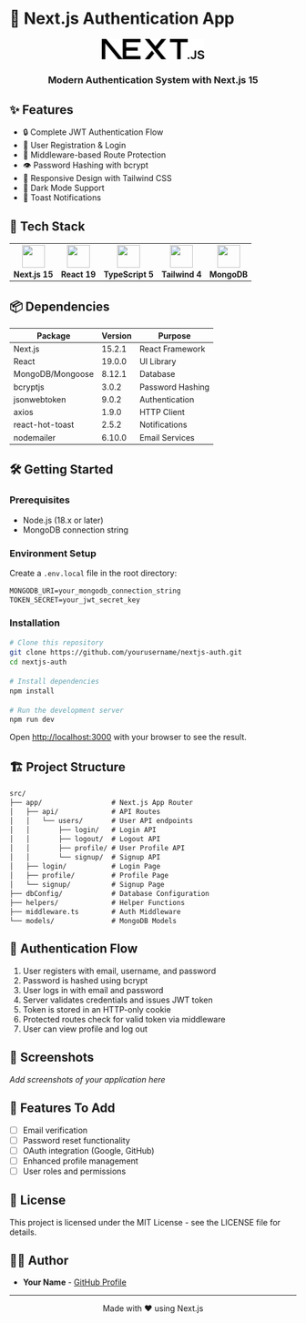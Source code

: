 # 🔐 Next.js Authentication App

<div align="center">
  <img src="public/next.svg" alt="Next.js Logo" width="180"/>
  <h3>Modern Authentication System with Next.js 15</h3>
</div>

## ✨ Features

- 🔒 Complete JWT Authentication Flow
- 👤 User Registration & Login
- 🔄 Middleware-based Route Protection
- 👁️ Password Hashing with bcrypt
- 📱 Responsive Design with Tailwind CSS
- 🌙 Dark Mode Support
- 🍞 Toast Notifications

## 🚀 Tech Stack

<table>
  <tr>
    <td align="center">
      <img src="https://cdn.worldvectorlogo.com/logos/next-js.svg" width="40" height="40"/><br />
      <b>Next.js 15</b>
    </td>
    <td align="center">
      <img src="https://cdn.worldvectorlogo.com/logos/react-2.svg" width="40" height="40"/><br />
      <b>React 19</b>
    </td>
    <td align="center">
      <img src="https://cdn.worldvectorlogo.com/logos/typescript.svg" width="40" height="40"/><br />
      <b>TypeScript 5</b>
    </td>
    <td align="center">
      <img src="https://cdn.worldvectorlogo.com/logos/tailwind-css-2.svg" width="40" height="40"/><br />
      <b>Tailwind 4</b>
    </td>
    <td align="center">
      <img src="https://cdn.worldvectorlogo.com/logos/mongodb-icon-1.svg" width="40" height="40"/><br />
      <b>MongoDB</b>
    </td>
  </tr>
</table>

## 📦 Dependencies

| Package | Version | Purpose |
|---------|---------|---------|
| Next.js | 15.2.1 | React Framework |
| React | 19.0.0 | UI Library |
| MongoDB/Mongoose | 8.12.1 | Database |
| bcryptjs | 3.0.2 | Password Hashing |
| jsonwebtoken | 9.0.2 | Authentication |
| axios | 1.9.0 | HTTP Client |
| react-hot-toast | 2.5.2 | Notifications |
| nodemailer | 6.10.0 | Email Services |

## 🛠️ Getting Started

### Prerequisites

- Node.js (18.x or later)
- MongoDB connection string

### Environment Setup

Create a `.env.local` file in the root directory:

```
MONGODB_URI=your_mongodb_connection_string
TOKEN_SECRET=your_jwt_secret_key
```

### Installation

```bash
# Clone this repository
git clone https://github.com/yourusername/nextjs-auth.git
cd nextjs-auth

# Install dependencies
npm install

# Run the development server
npm run dev
```

Open [http://localhost:3000](http://localhost:3000) with your browser to see the result.

## 🏗️ Project Structure

```
src/
├── app/                 # Next.js App Router
│   ├── api/             # API Routes
│   │   └── users/       # User API endpoints
│   │       ├── login/   # Login API
│   │       ├── logout/  # Logout API
│   │       ├── profile/ # User Profile API
│   │       └── signup/  # Signup API
│   ├── login/           # Login Page
│   ├── profile/         # Profile Page
│   └── signup/          # Signup Page
├── dbConfig/            # Database Configuration
├── helpers/             # Helper Functions
├── middleware.ts        # Auth Middleware
└── models/              # MongoDB Models
```

## 🔄 Authentication Flow

1. User registers with email, username, and password
2. Password is hashed using bcrypt
3. User logs in with email and password
4. Server validates credentials and issues JWT token
5. Token is stored in an HTTP-only cookie
6. Protected routes check for valid token via middleware
7. User can view profile and log out

## 📱 Screenshots

*Add screenshots of your application here*

## 🧪 Features To Add

- [ ] Email verification
- [ ] Password reset functionality
- [ ] OAuth integration (Google, GitHub)
- [ ] Enhanced profile management
- [ ] User roles and permissions

## 📄 License

This project is licensed under the MIT License - see the LICENSE file for details.

## 👨‍💻 Author

- **Your Name** - [GitHub Profile](https://github.com/ardhrubo)

---

<div align="center">
  <p>Made with ❤️ using Next.js</p>
</div>
